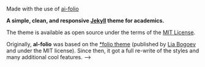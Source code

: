 Made with the use of [ai-folio](https://alshedivat.github.io/al-folio/) 

**A simple, clean, and responsive [Jekyll](https://jekyllrb.com/) theme for academics.**


The theme is available as open source under the terms of the [MIT License](https://github.com/alshedivat/al-folio/blob/main/LICENSE).

Originally, **al-folio** was based on the [\*folio theme](https://github.com/bogoli/-folio) (published by [Lia Bogoev](https://liabogoev.com) and under the MIT license). Since then, it got a full re-write of the styles and many additional cool features. -->
